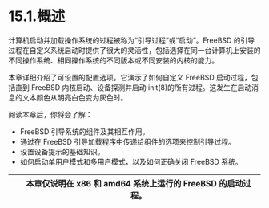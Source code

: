 # 15.1.概述

计算机启动并加载操作系统的过程被称为“引导过程”或“启动”。FreeBSD 的引导过程在自定义系统启动时提供了很大的灵活性，包括选择在同一台计算机上安装的不同操作系统、相同操作系统的不同版本或不同安装的内核的能力。

本章详细介绍了可设置的配置选项。它演示了如何自定义 FreeBSD 启动过程，包括直到 FreeBSD 内核启动、设备探测并启动 init(8)的所有过程。这发生在启动消息的文本颜色从明亮白色变为灰色时。

阅读本章后，你将会了解：

* FreeBSD 引导系统的组件及其相互作用。
* 通过在 FreeBSD 引导加载程序中传递给组件的选项来控制引导过程。
* 设置设备提示的基础知识。
* 如何启动单用户模式和多用户模式，以及如何正确关闭 FreeBSD 系统。

|  | 本章仅说明在 x86 和 amd64 系统上运行的 FreeBSD 的启动过程。|
| -- | ------------------------------------------------------------- |
